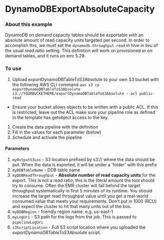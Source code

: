 
# DynamoDBExportAbsoluteCapacity
### About this example

DynamoDB on demand capacity tables should be exportable with an absolute amount of read capacity units targeted per second. In order to accomplish this, we must set the `dynamodb.throughput.read` in hive in lieu of the usual *read.ratio* setting. This definition will work on provisioned or on demand tables, and it runs on emr 5.29.

### To use


1. Upload exportDynamoDBTableToS3Absolute to your own S3 bucket with the following AWS CLI command `aws s3 cp exportDynamoDBTableToS3Absolute s3://YOURBUCKETHERE/exportDynamoDBTableToS3Absolute --acl public-read `
 - Ensure your bucket allows objects to be written with a public ACL. If this is restricted, leave out the ACL make sure your pipeline role as defined in the template has getobject access to the key.
1. Create the data pipeline with the definition
1. Fill in the values for each parameter (below)
1. Schedule and activate the pipeline

#### Parameters
1. `myOutputS3Loc` - S3 location prefixed by s3:// where the data should be put. When the data is exported, it will be under a 'folder' with this prefix
1. `myDDBTableName` - DDB table name
1. `myDDBReadThroughput` - **Absolute number of read capacity units** for the export. This is not a read ratio, this is the literal amount the tool should try to consume. Often the EMR cluster will fall behind the target throughput systematically in first 5 minutes of its runtime. You should increase the target read throughput value until you get a real-world consumed value that meets your requirements. Don't put in 1000 (RCU) and expect the cluster to hit that many units out of the box.
1. `myDDBRegion` - friendly region name. e.g. us-east-1
1. `myLogUri` - S3 path for the logs from the job. This is passed to `pipelineLogUri`
1. `s3ScriptLocation` - Full S3 script location where you uploaded the *exportDynamoDBTableToS3Absolute* script.
